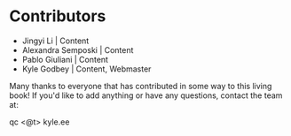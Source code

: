 # Contributors

- Jingyi Li | Content
- Alexandra Semposki | Content
- Pablo Giuliani | Content
- Kyle Godbey | Content, Webmaster

Many thanks to everyone that has contributed in some way to this living book! If you'd like to add anything or have any questions, contact the team at:

qc <@t> kyle.ee